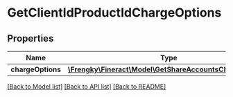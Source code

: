 # GetClientIdProductIdChargeOptions

## Properties
Name | Type | Description | Notes
------------ | ------------- | ------------- | -------------
**chargeOptions** | [**\Frengky\Fineract\Model\GetShareAccountsChargeOptions**](GetShareAccountsChargeOptions.md) |  | [optional] 

[[Back to Model list]](../../README.md#documentation-for-models) [[Back to API list]](../../README.md#documentation-for-api-endpoints) [[Back to README]](../../README.md)

